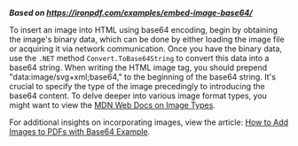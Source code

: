 ***Based on <https://ironpdf.com/examples/embed-image-base64/>***

To insert an image into HTML using base64 encoding, begin by obtaining the image's binary data, which can be done by either loading the image file or acquiring it via network communication. Once you have the binary data, use the `.NET` method `Convert.ToBase64String` to convert this data into a base64 string. When writing the HTML image tag, you should prepend "data:image/svg+xml;base64," to the beginning of the base64 string. It's crucial to specify the type of the image precedingly to introducing the base64 content. To delve deeper into various image format types, you might want to view the [MDN Web Docs on Image Types](https://developer.mozilla.org/en-US/docs/Web/Media/Formats/Image_types).

For additional insights on incorporating images, view the article: [How to Add Images to PDFs with Base64 Example](https://ironpdf.com/how-to/add-images-to-pdfs/#embed-with-base64-example).